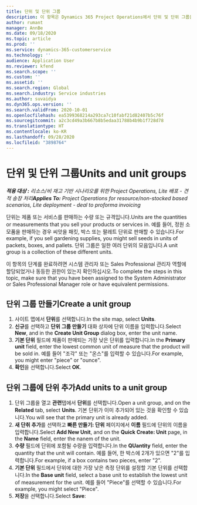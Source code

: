 ```yaml
---
title: 단위 및 단위 그룹
description: 이 항목은 Dynamics 365 Project Operations에서 단위 및 단위 그룹을 만드는 방법에 대한 정보를 제공합니다.
author: rumant
manager: AnnBe
ms.date: 09/18/2020
ms.topic: article
ms.prod: ''
ms.service: dynamics-365-customerservice
ms.technology: ''
audience: Application User
ms.reviewer: kfend
ms.search.scope: ''
ms.custom: ''
ms.assetid: ''
ms.search.region: Global
ms.search.industry: Service industries
ms.author: suvaidya
ms.dyn365.ops.version: ''
ms.search.validFrom: 2020-10-01
ms.openlocfilehash: ea5399368214a293ca7c10fabf21d82407b5c76f
ms.sourcegitcommit: a2c3cd49a3b667b8b5edaa31788b4b9b1f728d78
ms.translationtype: HT
ms.contentlocale: ko-KR
ms.lasthandoff: 09/28/2020
ms.locfileid: "3898764"
---
```

# <a name="units-and-unit-groups"></a><span data-ttu-id="bd79a-103">단위 및 단위 그룹</span><span class="sxs-lookup"><span data-stu-id="bd79a-103">Units and unit groups</span></span>

<span data-ttu-id="bd79a-104">_**적용 대상 :** 리소스/비 재고 기반 시나리오를 위한 Project Operations, Lite 배포 - 견적 송장 처리_</span><span class="sxs-lookup"><span data-stu-id="bd79a-104">_**Applies To:** Project Operations for resource/non-stocked based scenarios, Lite deployment - deal to proforma invoicing_</span></span>

<span data-ttu-id="bd79a-105">단위는 제품 또는 서비스를 판매하는 수량 또는 규격입니다.</span><span class="sxs-lookup"><span data-stu-id="bd79a-105">Units are the quantities or measurements that you sell your products or services in.</span></span> <span data-ttu-id="bd79a-106">예를 들어, 정원 소모품을 판매하는 경우 씨앗을 패킷, 박스 또는 팔레트 단위로 판매할 수 있습니다.</span><span class="sxs-lookup"><span data-stu-id="bd79a-106">For example, if you sell gardening supplies, you might sell seeds in units of packets, boxes, and pallets.</span></span> <span data-ttu-id="bd79a-107">단위 그룹은 일한 여러 단위의 모음입니다.</span><span class="sxs-lookup"><span data-stu-id="bd79a-107">A unit group is a collection of these different units.</span></span>

<span data-ttu-id="bd79a-108">이 항목의 단계를 완료하려면 시스템 관리자 또는 Sales Professional 관리자 역할에 할당되었거나 동등한 권한이 있는지 확인하십시오.</span><span class="sxs-lookup"><span data-stu-id="bd79a-108">To complete the steps in this topic, make sure that you have been assigned to the System Administrator or Sales Professional Manager role or have equivalent permissions.</span></span>

## <a name="create-a-unit-group"></a><span data-ttu-id="bd79a-109">단위 그룹 만들기</span><span class="sxs-lookup"><span data-stu-id="bd79a-109">Create a unit group</span></span>

1. <span data-ttu-id="bd79a-110">사이트 맵에서 **단위**를 선택합니다.</span><span class="sxs-lookup"><span data-stu-id="bd79a-110">In the site map, select **Units**.</span></span>
2. <span data-ttu-id="bd79a-111">**신규**를 선택하고 **단위 그룹 만들기** 대화 상자에 단위 이름을 입력합니다.</span><span class="sxs-lookup"><span data-stu-id="bd79a-111">Select **New**, and in the **Create Unit Group** dialog box, enter the unit name.</span></span>
3. <span data-ttu-id="bd79a-112">**기본 단위** 필드에 제품이 판매되는 가장 낮은 단위를 입력합니다.</span><span class="sxs-lookup"><span data-stu-id="bd79a-112">In the **Primary unit** field, enter the lowest common unit of measure that the product will be sold in.</span></span> <span data-ttu-id="bd79a-113">예를 들어 "조각" 또는 "온스"를 입력할 수 있습니다.</span><span class="sxs-lookup"><span data-stu-id="bd79a-113">For example, you might enter "piece" or "ounce".</span></span>
4. <span data-ttu-id="bd79a-114">**확인**을 선택합니다.</span><span class="sxs-lookup"><span data-stu-id="bd79a-114">Select **OK**.</span></span>

## <a name="add-units-to-a-unit-group"></a><span data-ttu-id="bd79a-115">단위 그룹에 단위 추가</span><span class="sxs-lookup"><span data-stu-id="bd79a-115">Add units to a unit group</span></span>

1. <span data-ttu-id="bd79a-116">단위 그룹을 열고 **관련**탭에서 **단위**를 선택합니다.</span><span class="sxs-lookup"><span data-stu-id="bd79a-116">Open a unit group, and on the **Related** tab, select **Units**.</span></span> <span data-ttu-id="bd79a-117">기본 단위가 이미 추가되어 있는 것을 확인할 수 있습니다.</span><span class="sxs-lookup"><span data-stu-id="bd79a-117">You will see that the primary unit is already added.</span></span>
2. <span data-ttu-id="bd79a-118">**새 단취 추가**를 선택하고 **빠른 만들기: 단위** 페이지에서 **이름** 필드에 단위의 이름을 입력합니다.</span><span class="sxs-lookup"><span data-stu-id="bd79a-118">Select **Add New Unit**, and on the **Quick Create: Unit** page, in the **Name** field, enter the nanem of the unit.</span></span>
3. <span data-ttu-id="bd79a-119">**수량** 필드에 단위에 포함될 수량을 입력합니다.</span><span class="sxs-lookup"><span data-stu-id="bd79a-119">In the **QUantity** field, enter the quantity that the unit will contain.</span></span> <span data-ttu-id="bd79a-120">예를 들어, 한 박스에 2개가 있으면 "2"를 입력합니다.</span><span class="sxs-lookup"><span data-stu-id="bd79a-120">For example, if a box contains two pieces, enter "2".</span></span> 
4. <span data-ttu-id="bd79a-121">**기본 단위** 필드에서 단위에 대한 가장 낮은 측정 단위를 설정할 기본 단위를 선택합니다.</span><span class="sxs-lookup"><span data-stu-id="bd79a-121">In the **Base unit** field, select a base unit to establish the lowest unit of measurement for the unit.</span></span> <span data-ttu-id="bd79a-122">예를 들어 "Piece"를 선택할 수 있습니다.</span><span class="sxs-lookup"><span data-stu-id="bd79a-122">For example, you might select "Piece".</span></span>
5. <span data-ttu-id="bd79a-123">**저장**을 선택합니다.</span><span class="sxs-lookup"><span data-stu-id="bd79a-123">Select **Save**:</span></span>
